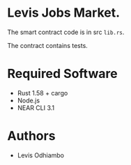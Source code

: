 # Levis Jobs Market.

The smart contract code  is in src `lib.rs`.


The contract contains tests.


# Required Software

- Rust 1.58 + cargo
- Node.js
- NEAR CLI 3.1

# Authors
- Levis Odhiambo